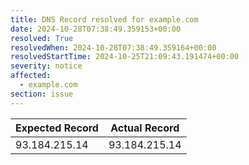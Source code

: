 ```yaml
---
title: DNS Record resolved for example.com
date: 2024-10-28T07:38:49.359153+00:00
resolved: True
resolvedWhen: 2024-10-28T07:38:49.359164+00:00
resolvedStartTime: 2024-10-25T21:09:43.191474+00:00
severity: notice
affected:
  - example.com
section: issue
---
```


| Expected Record  | Actual Record  |
|------------------|----------------|
| 93.184.215.14 | 93.184.215.14 |
